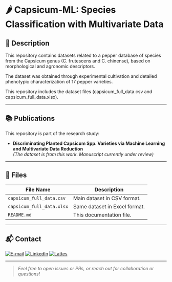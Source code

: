 # 🌶️ Capsicum-ML: Species Classification with Multivariate Data

## 📝 Description

This repository contains datasets related to a pepper database of species from the Capsicum genus (C. frutescens and C. chinense), based on morphological and agronomic descriptors.

The dataset was obtained through experimental cultivation and detailed phenotypic characterization of 17 pepper varieties.

This repository includes the dataset files (capsicum_full_data.csv and capsicum_full_data.xlsx).

---

## 📚 Publications

This repository is part of the research study:

- **Discriminating Planted Capsicum Spp. Varieties via Machine Learning and Multivariate Data Reduction**  
  *(The dataset is from this work. Manuscript currently under review)*

---

## 📁 Files

| File Name               | Description                                  |
|-------------------------|----------------------------------------------|
| `capsicum_full_data.csv`  | Main dataset in CSV format.                   |
| `capsicum_full_data.xlsx` | Same dataset in Excel format.                |
| `README.md`               | This documentation file.                     |

---

## 📬 Contact

<a href="mailto:matheusc_pereira@hotmail.com"><img src="https://img.shields.io/badge/E--mail-0078D4?style=for-the-badge&logo=microsoft-outlook&logoColor=white" alt="E-mail"/></a>
<a href="https://www.linkedin.com/in/matheuscostapereira/"><img src="https://img.shields.io/badge/LinkedIn-0A66C2?style=for-the-badge&logo=linkedin&logoColor=white" alt="LinkedIn"/></a>
<a href="https://lattes.cnpq.br/7025666927284220"><img src="https://img.shields.io/badge/Lattes-4169E1?style=for-the-badge&logoColor=white" alt="Lattes"/></a>

---

> _Feel free to open issues or PRs, or reach out for collaboration or questions!_
